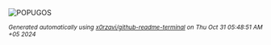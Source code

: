 <div align="justify">
<picture>
    <source media="(prefers-color-scheme: dark)" srcset="https://i.ibb.co/C8zxFf0/output-gif.gif">
    <source media="(prefers-color-scheme: light)" srcset="https://i.ibb.co/C8zxFf0/output-gif.gif">
    <img alt="POPUGOS" src="https://i.ibb.co/C8zxFf0/output-gif.gif">
</picture>

<sub><i>Generated automatically using [x0rzavi/github-readme-terminal](https://github.com/x0rzavi/github-readme-terminal) on Thu Oct 31 05:48:51 AM +05 2024</i></sub>
</div>